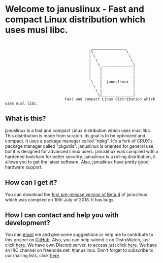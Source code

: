 # Welcome to januslinux - Fast and compact Linux distribution which uses musl libc.
```

                                       ________________
                                      |\               \
                                      | \               \
                                      |  \               \
                                      |   \ ______________\
                                      |    |              |
                                      |    |              |
                                      |    |              |
                                       \   |  januslinux  |
                                        \  |              |
                                         \ |              |
                                          \|______________|
                           Fast and compact Linux distribution which uses musl libc.
```


## What is this?
januslinux is a fast and compact Linux distribution which uses musl libc. This distribution is made from scratch. Its goal is to be optimized and compact. It uses a package manager called "npkg". It's a fork of CRUX's package manager called "pkgutils". januslinux is oriented for general use, but it is designed for advanced Linux users. januslinux was compiled with a hardened toolchain for better security. januslinux is a rolling distribution, it allows you to get the latest software. Also, januslinux have pretty good hardware support.


## How can I get it?
You can download the [first pre-release version of Beta 4](https://github.com/JanusLinux/janus/releases/tag/180710) of januslinux which was compiled on 10th July of 2018. It has bugs.


## How I can contact and help you with development?

You can [email](mailto:nagakamira@gmail.com) me and give some suggestions or help me to contribute to this project on [GitHub](https://github.com/JanusLinux/janus). Also, you can help submit it on DistroWatch, just click [here](http://distrowatch.org/dwres.php?waitingdistro=444&resource=links#new). We have own Discord server, to access just click [here](https://discord.gg/a329dDz). We have an IRC channel on freenode.net: #januslinux. Don't forget to subscribe to our mailing lists, click [here](https://www.freelists.org/list/januslinux).
